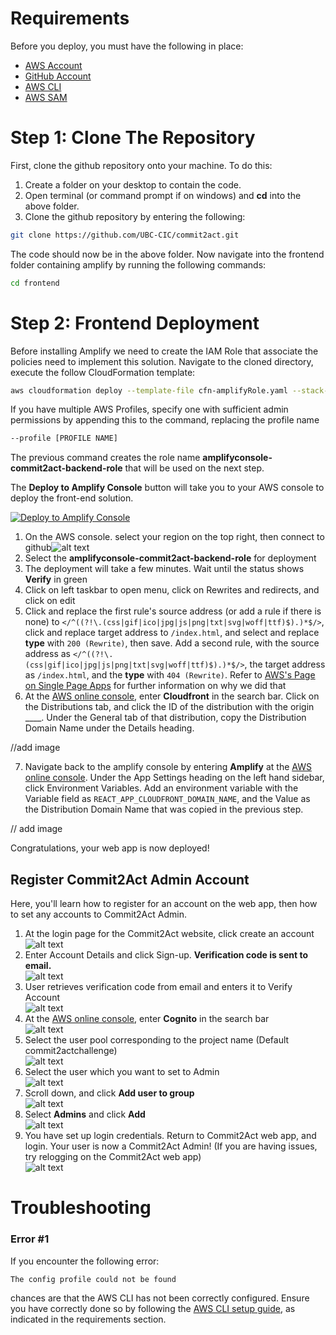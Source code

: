 # Requirements

Before you deploy, you must have the following in place:

- [AWS Account](https://aws.amazon.com/account/)
- [GitHub Account](https://github.com/)
- [AWS CLI](https://aws.amazon.com/cli/)
- [AWS SAM](https://docs.aws.amazon.com/serverless-application-model/latest/developerguide/serverless-sam-cli-install.html)

# Step 1: Clone The Repository

First, clone the github repository onto your machine. To do this:

1. Create a folder on your desktop to contain the code.
2. Open terminal (or command prompt if on windows) and **cd** into the above folder.
3. Clone the github repository by entering the following:

```bash
git clone https://github.com/UBC-CIC/commit2act.git
```

The code should now be in the above folder. Now navigate into the frontend folder containing amplify by running the following commands:

```bash
cd frontend
```

# Step 2: Frontend Deployment

Before installing Amplify we need to create the IAM Role that associate the policies need to implement this solution.
Navigate to the cloned directory, execute the follow CloudFormation template:

```bash
aws cloudformation deploy --template-file cfn-amplifyRole.yaml --stack-name amplifyconsole-commit2act-backend-role --capabilities CAPABILITY_NAMED_IAM
```

If you have multiple AWS Profiles, specify one with sufficient admin permissions by appending this to the command, replacing the profile name

```bash
--profile [PROFILE NAME]
```

The previous command creates the role name **amplifyconsole-commit2act-backend-role** that will be used on the next step.

The **Deploy to Amplify Console** button will take you to your AWS console to deploy the front-end solution.

<a href="https://console.aws.amazon.com/amplify/home#/deploy?repo=https://github.com/UBC-CIC/commit2act">
    <img src="https://oneclick.amplifyapp.com/button.svg" alt="Deploy to Amplify Console">
</a>

1. On the AWS console. select your region on the top right, then connect to github![alt text](images/amplify-console-01.PNG)
2. Select the **amplifyconsole-commit2act-backend-role** for deployment
3. The deployment will take a few minutes. Wait until the status shows **Verify** in green
4. Click on left taskbar to open menu, click on Rewrites and redirects, and click on edit
5. Click and replace the first rule's source address (or add a rule if there is none) to `</^((?!\.(css|gif|ico|jpg|js|png|txt|svg|woff|ttf)$).)*$/>`, click and replace target address to `/index.html`, and select and replace **type** with `200 (Rewrite)`, then save. Add a second rule, with the source address as `</^((?!\.(css|gif|ico|jpg|js|png|txt|svg|woff|ttf)$).)*$/>`, the target address as `/index.html`, and the **type** with `404 (Rewrite)`.
   Refer to [AWS's Page on Single Page Apps](https://docs.aws.amazon.com/amplify/latest/userguide/redirects.html#redirects-for-single-page-web-apps-spa) for further information on why we did that
6. At the [AWS online console](https://console.aws.amazon.com/console/home), enter **Cloudfront** in the search bar. Click on the Distributions tab, and click the ID of the distribution with the origin \_\_\_\_. Under the General tab of that distribution, copy the Distribution Domain Name under the Details heading.

//add image

7. Navigate back to the amplify console by entering **Amplify** at the [AWS online console](https://console.aws.amazon.com/console/home). Under the App Settings heading on the left hand sidebar, click Environment Variables. Add an environment variable with the Variable field as `REACT_APP_CLOUDFRONT_DOMAIN_NAME`, and the Value as the Distribution Domain Name that was copied in the previous step.

// add image

Congratulations, your web app is now deployed!

## Register Commit2Act Admin Account

Here, you'll learn how to register for an account on the web app, then how to set any accounts to Commit2Act Admin.

1. At the login page for the Commit2Act website, click create an account \
   ![alt text](images/webapp0.png)
2. Enter Account Details and click Sign-up. **Verification code is sent to email.** \
   ![alt text](images/webapp1.png)
3. User retrieves verification code from email and enters it to Verify Account\
   ![alt text](images/webapp2.png)
4. At the [AWS online console](https://console.aws.amazon.com/console/home), enter **Cognito** in the search bar \
   ![alt text](images/webapp3.png)
5. Select the user pool corresponding to the project name (Default commit2actchallenge) \
   ![alt text](images/webapp4.png)
6. Select the user which you want to set to Admin \
   ![alt text](images/webapp5.png)
7. Scroll down, and click **Add user to group** \
   ![alt text](images/webapp6.png)
8. Select **Admins** and click **Add** \
   ![alt text](images/webapp7.png)
9. You have set up login credentials. Return to Commit2Act web app, and login. Your user is now a Commit2Act Admin! (If you are having issues, try relogging on the Commit2Act web app)\
   ![alt text](images/webapp8.png)

# Troubleshooting

### Error #1

If you encounter the following error:

```bash
The config profile could not be found
```

chances are that the AWS CLI has not been correctly configured. Ensure you have correctly done so by following the [AWS CLI setup guide](https://aws.amazon.com/cli/), as indicated in the requirements section.
